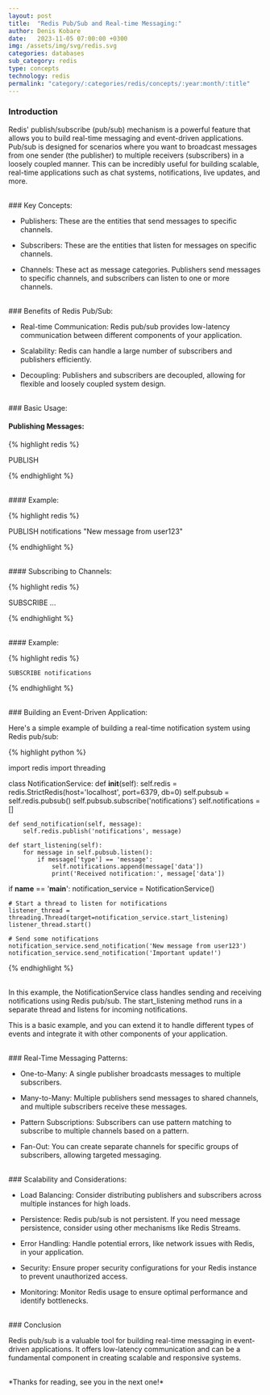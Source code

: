 ```yaml
---
layout: post
title:  "Redis Pub/Sub and Real-time Messaging:"
author: Denis Kobare
date:   2023-11-05 07:00:00 +0300
img: /assets/img/svg/redis.svg
categories: databases
sub_category: redis
type: concepts
technology: redis
permalink: "category/:categories/redis/concepts/:year:month/:title"
---
```




### Introduction

Redis' publish/subscribe (pub/sub) mechanism is a powerful feature that allows 
you to build real-time messaging and event-driven applications. Pub/sub is 
designed for scenarios where you want to broadcast messages from one sender 
(the publisher) to multiple receivers (subscribers) in a loosely coupled manner. 
This can be incredibly useful for building scalable, real-time applications such 
as chat systems, notifications, live updates, and more.



<br>
### Key Concepts:

- Publishers: These are the entities that send messages to specific channels.

- Subscribers: These are the entities that listen for messages on specific 
channels.

- Channels: These act as message categories. Publishers send messages to 
specific channels, and subscribers can listen to one or more channels.



<br>
### Benefits of Redis Pub/Sub:

- Real-time Communication: Redis pub/sub provides low-latency communication 
between different components of your application.

- Scalability: Redis can handle a large number of subscribers and publishers 
efficiently.

- Decoupling: Publishers and subscribers are decoupled, allowing for flexible 
and loosely coupled system design.



<br>
### Basic Usage:

#### Publishing Messages:

{% highlight redis %}

PUBLISH <channel> <message>

{% endhighlight %}


<br>
#### Example:

{% highlight redis %}

PUBLISH notifications "New message from user123"

{% endhighlight %}


<br>
#### Subscribing to Channels:

{% highlight redis %}

SUBSCRIBE <channel1> <channel2> ...

{% endhighlight %}

<br>
#### Example:

{% highlight redis %}

    SUBSCRIBE notifications

{% endhighlight %}



<br>
### Building an Event-Driven Application:

Here's a simple example of building a real-time notification system using Redis 
pub/sub:


{% highlight python %}

import redis
import threading

class NotificationService:
    def __init__(self):
        self.redis = redis.StrictRedis(host='localhost', port=6379, db=0)
        self.pubsub = self.redis.pubsub()
        self.pubsub.subscribe('notifications')
        self.notifications = []

    def send_notification(self, message):
        self.redis.publish('notifications', message)

    def start_listening(self):
        for message in self.pubsub.listen():
            if message['type'] == 'message':
                self.notifications.append(message['data'])
                print('Received notification:', message['data'])

if __name__ == '__main__':
    notification_service = NotificationService()

    # Start a thread to listen for notifications
    listener_thread = threading.Thread(target=notification_service.start_listening)
    listener_thread.start()

    # Send some notifications
    notification_service.send_notification('New message from user123')
    notification_service.send_notification('Important update!')

{% endhighlight %}


<br>
In this example, the NotificationService class handles sending and receiving 
notifications using Redis pub/sub. The <span class="badge">start_listening</span> 
method runs in a separate thread and listens for incoming notifications.

This is a basic example, and you can extend it to handle different types of 
events and integrate it with other components of your application.



<br>
### Real-Time Messaging Patterns:

- One-to-Many: A single publisher broadcasts messages to multiple subscribers.

-  Many-to-Many: Multiple publishers send messages to shared channels, and 
multiple subscribers receive these messages.

- Pattern Subscriptions: Subscribers can use pattern matching to subscribe to 
multiple channels based on a pattern.

- Fan-Out: You can create separate channels for specific groups of subscribers, 
allowing targeted messaging.



<br>
### Scalability and Considerations:

- Load Balancing: Consider distributing publishers and subscribers across 
multiple instances for high loads.

- Persistence: Redis pub/sub is not persistent. If you need message persistence, 
consider using other mechanisms like Redis Streams.

- Error Handling: Handle potential errors, like network issues with Redis, in 
your application.

- Security: Ensure proper security configurations for your Redis instance to 
prevent unauthorized access.

- Monitoring: Monitor Redis usage to ensure optimal performance and identify 
bottlenecks.



<br>
### Conclusion

Redis pub/sub is a valuable tool for building real-time messaging in 
event-driven applications. It offers low-latency communication and can be a 
fundamental component in creating scalable and responsive systems.


<br>
*Thanks for reading, see you in the next one!*
